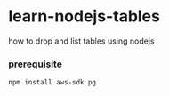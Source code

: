 # learn-nodejs-tables
how to drop and list tables using nodejs

### prerequisite
```bash
npm install aws-sdk pg
```
